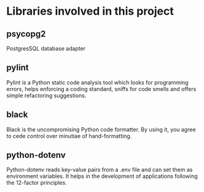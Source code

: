 # Libraries involved in this project

## psycopg2

PostgresSQL database adapter

## pylint

Pylint is a Python static code analysis tool which looks for programming errors, helps enforcing a coding standard, sniffs for code smells and offers simple refactoring suggestions.

## black

Black is the uncompromising Python code formatter. By using it, you agree to cede control over minutiae of hand-formatting.

## python-dotenv

Python-dotenv reads key-value pairs from a .env file and can set them as environment variables. It helps in the development of applications following the 12-factor principles.
